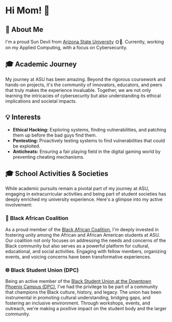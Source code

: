 # Hi Mom! 👋

## 🌵 About Me

I'm a proud Sun Devil from [Arizona State University](https://www.asu.edu/) 🌞🔱. Currently, working on my Applied Computing, with a focus on Cybersecurity.

## 🎓 Academic Journey

My journey at ASU has been amazing. Beyond the rigorous coursework and hands-on projects, it's the community of innovators, educators, and peers that truly makes the experience invaluable. Together, we are not only learning the intricacies of cybersecurity but also understanding its ethical implications and societal impacts.

## 💡 Interests

- **Ethical Hacking:** Exploring systems, finding vulnerabilities, and patching them up before the bad guys find them.
- **Pentesting:** Proactively testing systems to find vulnerabilities that could be exploited.
- **Anticheats:** Ensuring a fair playing field in the digital gaming world by preventing cheating mechanisms.

## 🎓 School Activities & Societies

While academic pursuits remain a pivotal part of my journey at ASU, engaging in extracurricular activities and being part of student societies has deeply enriched my university experience. Here's a glimpse into my active involvement:

### 🤝 **Black African Coalition**
As a proud member of the [Black African Coalition](https://eoss.asu.edu/clubs/BAC), I'm deeply invested in fostering unity among the African and African American students at ASU. Our coalition not only focuses on addressing the needs and concerns of the Black community but also serves as a powerful platform for cultural, educational, and social activities. Engaging with fellow members, organizing events, and voicing concerns have been transformative experiences.

### 🌐 **Black Student Union (DPC)**
Being an active member of the [Black Student Union at the Downtown Phoenix Campus (DPC)](https://eoss.asu.edu/clubs/BSU), I've had the privilege to be part of a community that champions the Black culture, history, and legacy. The union has been instrumental in promoting cultural understanding, bridging gaps, and fostering an inclusive environment. Through workshops, events, and outreach, we're making a positive impact on the student body and the larger community.
